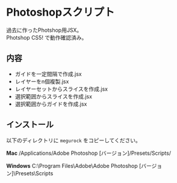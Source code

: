 # Photoshopスクリプト

過去に作ったPhotshop用JSX。   
Photshop CS5! で動作確認済み。

## 内容
- ガイドを一定間隔で作成.jsx
- レイヤーをn個複製.jsx
- レイヤーセットからスライスを作成.jsx
- 選択範囲からスライスを作成.jsx
- 選択範囲からガイドを作成.jsx


## インストール

以下のディレクトリに `megurock` をコピーしてください。  

**Mac**
/Applications/Adobe Photoshop [バージョン]/Presets/Scripts/  

**Windows**
C:\Program Files\Adobe\Adobe Photoshop [バージョン]\Presets\Scripts
